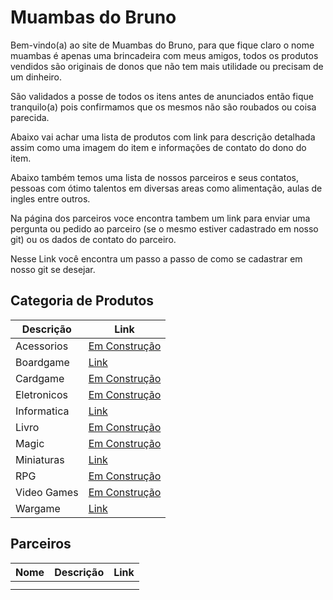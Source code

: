 # Muambas do Bruno

Bem-vindo(a) ao site de Muambas do Bruno, para que fique claro o nome muambas é apenas uma brincadeira com meus amigos, todos os produtos vendidos são originais de donos que não tem mais utilidade ou precisam de um dinheiro.

São validados a posse de todos os itens antes de anunciados então fique tranquilo(a) pois confirmamos que os mesmos não são roubados ou coisa parecida.

Abaixo vai achar uma lista de produtos com link para descrição detalhada assim como uma imagem do item e informações de contato do dono do item.

Abaixo também temos uma lista de nossos parceiros e seus contatos, pessoas com ótimo talentos em diversas areas como alimentação, aulas de ingles entre outros.

Na página dos parceiros voce encontra tambem um link para enviar uma pergunta ou pedido ao parceiro (se o mesmo estiver cadastrado em nosso git) ou os dados de contato do parceiro.

Nesse Link você encontra um passo a passo de como se cadastrar em nosso git se desejar.


## Categoria de Produtos

|Descrição|Link|
|---|---|
|Acessorios|[Em Construção]()|
|Boardgame|[Link](./boardgames/lista.md)|
|Cardgame|[Em Construção]()|
|Eletronicos|[Em Construção]()| 
|Informatica|[Link](./informatica/lista.md)|
|Livro|[Em Construção]()|
|Magic|[Em Construção]()|
|Miniaturas|[Link](./miniaturas/lista.md)|
|RPG|[Em Construção]()|
|Video Games|[Em Construção]()|
|Wargame|[Link](./wargames/lista.md)|


## Parceiros

|Nome| Descrição |Link|
|---|---|---|
| | |
| | |